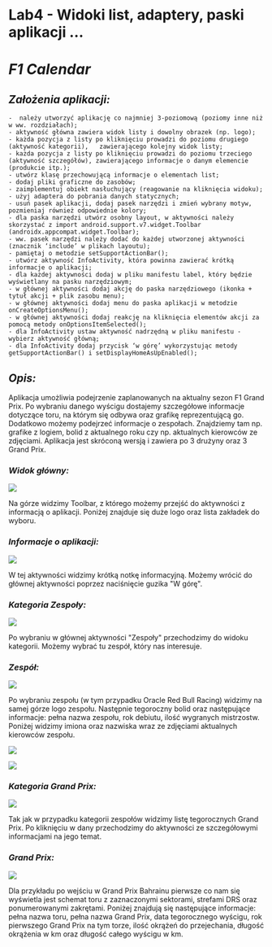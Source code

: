 # __Lab4 - Widoki list, adaptery, paski aplikacji …__

# ___F1 Calendar___

## _Założenia aplikacji:_
    -  należy utworzyć aplikację co najmniej 3-poziomową (poziomy inne niż w ww. rozdziałach);
    - aktywność główna zawiera widok listy i dowolny obrazek (np. logo);
    - każda pozycja z listy po kliknięciu prowadzi do poziomu drugiego (aktywność kategorii),   zawierającego kolejny widok listy;
    - każda pozycja z listy po kliknięciu prowadzi do poziomu trzeciego (aktywność szczegółów), zawierającego informacje o danym elemencie (produkcie itp.);
    - utwórz klasę przechowującą informacje o elementach list;
    - dodaj pliki graficzne do zasobów;
    - zaimplementuj obiekt nasłuchujący (reagowanie na kliknięcia widoku);
    - użyj adaptera do pobrania danych statycznych;
    - usuń pasek aplikacji, dodaj pasek narzędzi i zmień wybrany motyw, pozmieniaj również odpowiednie kolory;
    - dla paska narzędzi utwórz osobny layout, w aktywności należy skorzystać z import android.support.v7.widget.Toolbar (androidx.appcompat.widget.Toolbar);
    - ww. pasek narzędzi należy dodać do każdej utworzonej aktywności (znacznik ‘include’ w plikach layoutu);
    - pamiętaj o metodzie setSupportActionBar();
    - utwórz aktywność InfoActivity, która powinna zawierać krótką informacje o aplikacji;
    - dla każdej aktywności dodaj w pliku manifestu label, który będzie wyświetlany na pasku narzędziowym;
    - w głównej aktywności dodaj akcję do paska narzędziowego (ikonka + tytuł akcji + plik zasobu menu);
    - w głównej aktywności dodaj menu do paska aplikacji w metodzie onCreateOptionsMenu();
    - w głównej aktywności dodaj reakcję na kliknięcia elementów akcji za pomocą metody onOptionsItemSelected();
    - dla InfoActivity ustaw aktywność nadrzędną w pliku manifestu - wybierz aktywność główną;
    - dla InfoActivity dodaj przycisk ‘w górę’ wykorzystując metody getSupportActionBar() i setDisplayHomeAsUpEnabled();

## _Opis:_
Aplikacja umożliwia podejrzenie zaplanowanych na aktualny sezon F1 Grand Prix. Po wybraniu danego wyścigu dostajemy szczegółowe informacje dotyczące toru, na którym się odbywa oraz grafikę reprezentującą go. Dodatkowo możemy podejrzeć informacje o zespołach. Znajdziemy tam np. grafike z logiem, bolid z aktualnego roku czy np. aktualnych kierowców ze zdjęciami. Aplikacja jest skróconą wersją i zawiera po 3 drużyny oraz 3 Grand Prix.

### _Widok główny:_
![](assets/screenshots/screen1.png)

Na górze widzimy Toolbar, z którego możemy przejść do aktywności z informacją o aplikacji. Poniżej znajduje się duże logo oraz lista zakładek do wyboru.

### _Informacje o aplikacji:_
![](assets/screenshots/screen8.png)

W tej aktywności widzimy krótką notkę informacyjną. Możemy wrócić do głównej aktywności poprzez naciśnięcie guzika "W górę".

### _Kategoria Zespoły:_
![](assets/screenshots/screen2.png)

Po wybraniu w głównej aktywności "Zespoły" przechodzimy do widoku kategorii. Możemy wybrać tu zespół, który nas interesuje.

### _Zespół:_
![](assets/screenshots/screen3.png)

Po wybraniu zespołu (w tym przypadku Oracle Red Bull Racing) widzimy na samej górze logo zespołu. Następnie tegoroczny bolid oraz następujące informacje: pełna nazwa zespołu, rok debiutu, ilość wygranych mistrzostw. Poniżej widzimy imiona oraz nazwiska wraz ze zdjęciami aktualnych kierowców zespołu.

![](assets/screenshots/screen4.png)

![](assets/screenshots/screen5.png)

### _Kategoria Grand Prix:_

![](assets/screenshots/screen6.png)

Tak jak w przypadku kategorii zespołów widzimy listę tegorocznych Grand Prix. Po kliknięciu w dany przechodzimy do aktywności ze szczegółowymi informacjami na jego temat.

### _Grand Prix:_

![](assets/screenshots/screen7.png)

Dla przykładu po wejściu w Grand Prix Bahrainu pierwsze co nam się wyświetla jest schemat toru z zaznaczonymi sektorami, strefami DRS oraz ponumerowanymi zakrętami. Poniżej znajdują się następujące informacje: pełna nazwa toru, pełna nazwa Grand Prix, data tegorocznego wyścigu, rok pierwszego Grand Prix na tym torze, ilość okrążeń do przejechania, długość okrążenia w km oraz długość całego wyścigu w km.